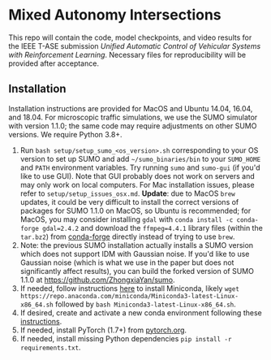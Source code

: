 # Mixed Autonomy Intersections
This repo will contain the code, model checkpoints, and video results for the IEEE T-ASE submission *Unified Automatic Control of Vehicular Systems with Reinforcement Learning*. Necessary files for reproducibility will be provided after acceptance.

## Installation
Installation instructions are provided for MacOS and Ubuntu 14.04, 16.04, and 18.04. For microscopic traffic simulations, we use the SUMO simulator with version 1.1.0; the same code may require adjustments on other SUMO versions. We require Python 3.8+.
1. Run `bash setup/setup_sumo_<os_version>.sh` corresponding to your OS version to set up SUMO and add `~/sumo_binaries/bin` to your `SUMO_HOME` and `PATH` environment variables. Try running `sumo` and `sumo-gui` (if you'd like to use GUI). Note that GUI probably does not work on servers and may only work on local computers. For Mac installation issues, please refer to `setup/setup_issues_osx.md`. **Update**: due to MacOS `brew` updates, it could be very difficult to install the correct versions of packages for SUMO 1.1.0 on MacOS, so Ubuntu is recommended; for MacOS, you may consider installing `gdal` with `conda install -c conda-forge gdal=2.4.2` and download the `ffmpeg=4.4.1` library files (within the `tar.bz2`) from [conda-forge](https://anaconda.org/conda-forge/ffmpeg/files?version=4.4.1) directly instead of trying to use `brew`.
2. Note: the previous SUMO installation actually installs a SUMO version which does not support IDM with Gaussian noise. If you'd like to use Gaussian noise (which is what we use in the paper but does not significantly affect results), you can build the forked version of SUMO 1.1.0 at https://github.com/ZhongxiaYan/sumo.
3. If needed, follow instructions [here](https://docs.conda.io/projects/conda/en/latest/user-guide/install/) to install Miniconda, likely `wget https://repo.anaconda.com/miniconda/Miniconda3-latest-Linux-x86_64.sh` followed by `bash Miniconda3-latest-Linux-x86_64.sh`.
4. If desired, create and activate a new conda environment following these [instructions](https://docs.conda.io/projects/conda/en/latest/user-guide/tasks/manage-environments.html#creating-an-environment-with-commands).
5. If needed, install PyTorch (1.7+) from [pytorch.org](pytorch.org).
6. If needed, install missing Python dependencies `pip install -r requirements.txt`.
